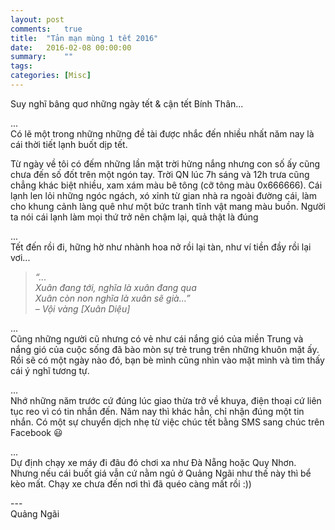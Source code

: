 ```yaml
---
layout: post
comments:   true
title:  "Tản mạn mùng 1 tết 2016"
date:   2016-02-08 00:00:00
summary:    ""
tags:	
categories: [Misc]
---
```


Suy nghĩ bâng quơ những ngày tết & cận tết Bính Thân...

...<br>
Có lẽ một trong những những đề tài được nhắc đến nhiều nhất năm nay là cái thời tiết lạnh buốt dịp tết.

Từ ngày về tôi có đếm những lần mặt trời hửng nắng nhưng con số ấy cũng chưa đến số đốt trên một ngón tay. Trời QN lúc 7h sáng và 12h trưa cũng chẳng khác biệt nhiều, xam xám màu bê tông (cỡ tông màu 0x666666). Cái lạnh len lỏi những ngóc ngách, xó xỉnh từ gian nhà ra ngoài đường cái, làm cho khung cảnh làng quê như một bức tranh tĩnh vật mang màu buồn. Người ta nói cái lạnh làm mọi thứ trở nên chậm lại, quả thật là đúng

...<br>
Tết đến rồi đi, hững hờ như nhành hoa nở rồi lại tàn, như ví tiền đầy rồi lại vơi...<br>
> *“...<br>
Xuân đang tới, nghĩa là xuân đang qua<br>
Xuân còn non nghĩa là xuân sẽ già...”<br>
– Vội vàng [Xuân Diệu]*

...<br>
Cũng những người cũ nhưng có vẻ như cái nắng gió của miền Trung và nắng gió của cuộc sống đã bào mòn sự trẻ trung trên những khuôn mặt ấy. Rồi sẽ có một ngày nào đó, bạn bè mình cũng nhìn vào mặt mình và tìm thấy cái ý nghĩ tương tự.

...<br>
Nhớ những năm trước cứ đúng lúc giao thừa trở về khuya, điện thoại cứ liên tục reo vì có tin nhắn đến. Năm nay thì khác hẳn, chỉ nhận đúng một tin nhắn. Có một sự chuyển dịch nhẹ từ việc chúc tết bằng SMS sang chúc trên Facebook 😃

...<br>
Dự định chạy xe máy đi đâu đó chơi xa như Đà Nẵng hoặc Quy Nhơn. Nhưng nếu cái buốt giá vẫn cứ nằm ngủ ở Quảng Ngãi như thế này thì bể kèo mất. Chạy xe chưa đến nơi thì đã quéo càng mất rồi :))

<div>---</div>
Quảng Ngãi